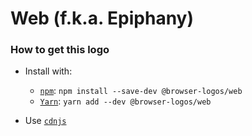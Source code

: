 # Web (f.k.a. Epiphany)

### How to get this logo

* Install with:

  * [`npm`](https://www.npmjs.com/): `npm install --save-dev @browser-logos/web`
  * [`Yarn`](https://yarnpkg.com/): `yarn add --dev @browser-logos/web`

* Use [`cdnjs`](https://cdnjs.com/libraries/browser-logos)
